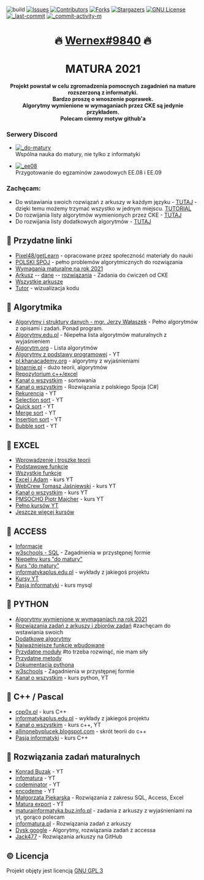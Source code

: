 ![build][build-shield]
[![Issues][issues-shield]][issues-url]
[![Contributors][contributors-shield]][contributors-url]
[![Forks][forks-shield]][forks-url]
[![Stargazers][stars-shield]][stars-url]
[![GNU License][license-shield]][license-url]
[![_last-commit]][commit]
[![_commit-activity-m]][commits]
  
<h1 align="center"> 🔥 <a href="https://discord.com/users/596478466849767475/">Wernex#9840</a> 🔥 </h1>

<h1 align="center"> MATURA 2021 </h1>

<p align="center"><b>Projekt powstał w celu zgromadzenia pomocnych zagadnień na mature rozszerzoną z informatyki. <br>
Bardzo proszę o wnoszenie poprawek.<br>
Algorytmy wymienione w wymaganiach przez CKE są jedynie przykładem.<br>
Polecam ciemny motyw github'a</b></p>

### Serwery Discord
  - [![_do-matury]][do-matury]  
    Wspólna nauka do matury, nie tylko z informatyki

  - [![_ee08]][ee08]  
    Przygotowanie do egzaminów zawodowych EE.08 i EE.09
    
### Zachęcam:
- Do wstawiania swoich rozwiązań z arkuszy w każdym języku - [TUTAJ](https://github.com/wernexnrs/MATURA-INFORMATYKA/blob/master/dzialy/zadania_arkusze.md) - dzięki temu możemy trzymać wszystko w jednym miejscu. [TUTORIAL](https://www.youtube.com/watch?v=nT8KGYVurIU)
- Do rozwijania listy algorytmów wymienionych przez CKE - [TUTAJ](https://github.com/wernexnrs/MATURA-INFORMATYKA/blob/master/dzialy/algorytmy_wymagania.md)
- Do rozwijania listy dodatkowych algorytmów - [TUTAJ](https://github.com/wernexnrs/MATURA-INFORMATYKA/blob/master/dzialy/dodatkowe_algorytmy.md)

## :link: Przydatne linki

* [Pixel48/getLearn](https://github.com/Pixel48/getLearn) - opracowane przez społeczność materiały do nauki
* [POLSKI SPOJ](https://pl.spoj.com/) - pełno problemów algorytmicznych do rozwiązania
* [Wymagania maturalne na rok 2021](http://cke.gov.pl/images/_EGZAMIN_MATURALNY_OD_2015/Informatory/2015/aneks/Aneks_2021_informatyka_EM_niewidomi.pdf)
* [Arkusz](https://cke.gov.pl/images/_EGZAMIN_MATURALNY_OD_2015/Materialy/Zbiory_zadan/Matura_Zbi%C3%B3r_zada%C5%84_Informatyka.pdf) -- [dane](https://cke.gov.pl/images/_EGZAMIN_MATURALNY_OD_2015/Materialy/Zbiory_zadan/inf-pr-dane.zip) -- [rozwiązania](https://cke.gov.pl/images/_EGZAMIN_MATURALNY_OD_2015/Materialy/Zbiory_zadan/inf-pr-rozwiazania.zip) - Zadania do ćwiczeń od CKE
* [Wszystkie arkusze](https://arkusze.pl/informatyka-matura-poziom-rozszerzony/)
* [Tutor](http://pythontutor.com/) - wizualizacja kodu

## :wrench: Algorytmika

* [Algorytmy i struktury danych - mgr. Jerzy Wałaszek](https://eduinf.waw.pl/inf/alg/001_search/index.php) - Pełno algorytmów z opisami i zadań. Ponad program.
* [Algorytmy.edu.pl](http://www.algorytm.edu.pl/algorytmy-maturalne.html) - Niepełna lista algorytmów maturalnych z wyjaśnieniem
* [Algorytm.org](http://www.algorytm.org/algorytmy/) - Lista algorytmów
* [Algorytmy z podstawy programowej](https://www.youtube.com/playlist?list=PLpEP9TjZ__-Ff6YYZSZ0EAd54AdVFXOf5) - YT
* [pl.khanacademy.org](https://pl.khanacademy.org/computing/computer-science/algorithms) - algorytmy z wyjaśnieniami
* [binarnie.pl](https://binarnie.pl/category/matura-z-informatyki-nauka/) - dużo teorii, algorytmów
* [Repozytorium c++/excel](https://github.com/mazxaxz/matura-informatyka-all-in-one)
* [Kanał o wszystkim](https://www.youtube.com/watch?v=uySyv8St9aw&list=PL6aekdNhY7DAK6UraEDhxhMng89wrO9y9) - sortowania
* [Kanał o wszystkim](https://www.youtube.com/watch?v=UFOqUCpAUZY&list=PL6aekdNhY7DCOVVTixns3ZfOfw9xFn-Rx) - Rozwiązania z polskiego Spoja [C#]
* [Rekurencja](https://www.youtube.com/watch?v=Pd7blw4A0qg&list=PLikGmVz62acwbr4aohYmEpv1YX7DWJnmP) - YT
* [Selection sort](https://www.youtube.com/watch?v=Ns4TPTC8whw&list=PLikGmVz62acwaYlZymm3mgPsN9Ogr4m1x) - YT
* [Quick sort](https://www.youtube.com/watch?v=ywWBy6J5gz8&list=PLikGmVz62acx1SbJ8UUYkniRo2HbVpIOw) - YT
* [Merge sort](https://www.youtube.com/watch?v=XaqR3G_NVoo&list=PLikGmVz62acwGzui7mSFReGzpbuF1IPaM) - YT
* [Insertion sort](https://www.youtube.com/watch?v=ROalU379l3U&list=PLikGmVz62acywhDHJy-91TA4HXGc5cqz1) - YT
* [Bubble sort](https://www.youtube.com/watch?v=uJLwnsLn0_Q&list=PLikGmVz62aczkKRmociYK8Uzix1Mnf21p) - YT

## :green_book: EXCEL

* [Wprowadzenie i troszke teorii](https://www.korepetycjezinformatyki.pl/arkusz-kalkulacyjny/)
* [Podstawowe funkcje](https://calculatic.pl/poradnik/podstawowe-funkcje-excela/)
* [Wszystkie funkcje](https://support.microsoft.com/pl-pl/office/funkcje-programu-excel-wed%C5%82ug-kategorii-5f91f4e9-7b42-46d2-9bd1-63f26a86c0eb)
* [Excel i Adam](https://www.youtube.com/playlist?list=PL16E33B75DED3E944) - kurs YT
* [WebCrew Tomasz Jaśniewski](https://www.youtube.com/playlist?list=PLKmH7u1gA9hr0U59uCEDhr_G2Yn2yV0M5) - kurs YT
* [Kanał o wszystkim](https://www.youtube.com/watch?v=msEff53_htw&list=PL6aekdNhY7DAh6BDzprcOWo0qj9J7-vdH) - kurs YT
* [PMSOCHO Piotr Majcher](https://www.youtube.com/channel/UC0v0AUvV3vy0WFTkGl28wMA/videos) - kurs YT
* [Pełno kursów YT](https://www.youtube.com/watch?v=PU8ACyYxJBk&list=PLikGmVz62aczV-1qWC2oQtL_Tod8bkXGv)
* [Jeszcze więcej kursów](https://www.youtube.com/watch?v=tuk99Sgc6Fw&list=PLoyECfvEFOjbdwpIOtm_8PFzB_CPAD2_H)

## :orange_book: ACCESS

* [Informacje](https://support.microsoft.com/pl-pl/access)
* [w3schools - SQL](https://www.w3schools.com/sql/) - Zagadnienia w przystępnej formie
* [Niepełny kurs "do matury"](https://www.youtube.com/playlist?list=PLKmH7u1gA9hpm3ZqWhsn2XvGAeX3b9SM0)
* [Kurs "do matury"](https://www.youtube.com/playlist?list=PLiG7bZwihoShBM1xR0K_st-QyxJyq5iWl)
* [informatykaplus.edu.pl](http://www.informatykaplus.edu.pl/infp.php/bazy_danych_wyklady.html) - wykłady z jakiegoś projektu
* [Kursy YT](https://www.youtube.com/watch?v=vrtNPp2r6qQ&list=PLikGmVz62aczN2wx5NFGtJxRgux0lXuCM)
* [Pasja informatyki](https://www.youtube.com/watch?v=99JAI24Zd24&list=PLOYHgt8dIdoymv-Wzvs8M-OsKFD31VTVZ) - kurs mysql

## :blue_book: PYTHON

* [Algorytmy wymienione w wymaganiach na rok 2021](https://github.com/wernexnrs/MATURA-INFORMATYKA/blob/master/dzialy/algorytmy_wymagania.md)
* [Rozwiązania zadań z arkuszy i zbiorów zadań](https://github.com/wernexnrs/MATURA-INFORMATYKA/blob/master/dzialy/zadania_arkusze.md) #zachęcam do wstawiania swoich
* [Dodatkowe algorytmy](https://github.com/wernexnrs/MATURA-INFORMATYKA/blob/master/dzialy/dodatkowe_algorytmy.md)
* [Najważniejsze funkcje wbudowane](https://github.com/wernexnrs/MATURA-INFORMATYKA/blob/master/dzialy/funkcje_wbudowane.md)
* [Przydatne moduły](https://github.com/wernexnrs/MATURA-INFORMATYKA/blob/master/dzialy/biblioteki.md) #to trzeba rozwinąć, nie mam siły
* [Przydatne metody](https://github.com/wernexnrs/MATURA-INFORMATYKA/tree/master/dzialy/metody.md)
* [Dokumentacja pythona](https://docs.python.org/3/)
* [w3schools](https://www.w3schools.com/python/default.asp) - Zagadnienia w przystępnej formie
* [Kanał o wszystkim](https://www.youtube.com/watch?v=vek4MqPGvVU&list=PL6aekdNhY7DBGiMXnmBYjImq_vW32QftK) - kurs python, YT

## :closed_book: C++ / Pascal

* [cpp0x.pl](https://cpp0x.pl/kursy/) - kurs C++
* [informatykaplus.edu.pl](http://informatykaplus.edu.pl/infp.php/algorytmika_programowanie_kursy.html) - wykłady z jakiegoś projektu
* [Kanał o wszystkim](https://www.youtube.com/watch?v=cMtg4bpKI9w&list=PL6aekdNhY7DAkl9D3i55ppfwOpeSqIsh9) - kurs c++, YT
* [allinonebyplucek.blogspot.com](https://allinonebyplucek.blogspot.com/p/informatyka-c.html) - skrót teorii do c++
* [Pasja informatyki](https://www.youtube.com/watch?v=ErOzmh3BiXU&list=PLOYHgt8dIdoxx0Y5wzs7CFpmBzb40PaDo) - kurs C++

## :notebook: Rozwiązania zadań maturalnych

* [Konrad Buzak](https://www.youtube.com/user/genek72gmail/videos) - YT
* [infomatura](https://www.youtube.com/channel/UClzG_Qs0EPVJnbPEoVuDrZA/videos) - YT
* [codeminator](https://www.youtube.com/channel/UC_2wsz5jrtHBixjGTKupBSg/videos) - YT
* [encodeme](https://www.youtube.com/channel/UCAgkC-bNToPAUqHZXRCuUUA/videos) - YT
* [Małgorzata Piekarska](https://www.youtube.com/channel/UCdQEVPEepyZC0ewLTNrknOA/videos) - Rozwiązania z zakresu SQL, Access, Excel
* [Matura export](https://www.youtube.com/channel/UCXgCS0R1YH60P51jkrq1FsQ/playlists) - YT
* [maturainformatyka.buz.info.pl](https://maturainformatyka.buz.info.pl/) - zadania z arkuszy z wyjaśnieniami na yt, gorąco polecam
* [informatura.pl](http://informatura.pl/rozwiazania) - Rozwiązania zadań z arkuszy
* [Dysk google](https://drive.google.com/drive/folders/13Fs_7YpmVpXV-IkYjDcUBLdQQkdditpx) - Algorytmy, rozwiązania zadań z accessa
* [Jack477](https://github.com/Jack477/Arkusze_informatyka_Python) - Rozwiązania arkuszy na GitHub

## :copyright: Licencja
Projekt objęty jest licencją [GNU GPL 3](https://github.com/wernexnrs/MATURA-INFORMATYKA/blob/master/LICENSE)

[contributors-shield]: https://img.shields.io/github/contributors/wernexnrs/MATURA-INFORMATYKA.svg?style=for-the-badge
[contributors-url]: https://github.com/wernexnrs/MATURA-INFORMATYKA/graphs/contributors

[forks-shield]: https://img.shields.io/github/forks/wernexnrs/MATURA-INFORMATYKA.svg?style=for-the-badge
[forks-url]: https://github.com/wernexnrs/MATURA-INFORMATYKA/network/members

[stars-shield]: https://img.shields.io/github/stars/wernexnrs/MATURA-INFORMATYKA.svg?style=for-the-badge
[stars-url]: https://github.com/wernexnrs/MATURA-INFORMATYKA/stargazers

[issues-shield]: https://img.shields.io/github/issues/wernexnrs/MATURA-INFORMATYKA.svg?style=for-the-badge
[issues-url]: https://github.com/wernexnrs/MATURA-INFORMATYKA/issues

[build-shield]: https://img.shields.io/badge/build-in%20progress-yellow?style=for-the-badge

[license-shield]: https://img.shields.io/github/license/wernexnrs/MATURA-INFORMATYKA.svg?style=for-the-badge
[license-url]: https://github.com/wernexnrs/MATURA-INFORMATYKA/blob/master/LICENSE

[_do-matury]: https://shields.io/discord/796048059507015732?label=Do%20matury&logo=discord&style=social&link=https://discord.gg/3hyj3kXQkt
[do-matury]: https://discord.gg/3hyj3kXQkt

[_ee08]: https://shields.io/discord/723560181996191914?label=EE.08%2FEE.09&logo=discord&style=social&link=https://discord.gg/RJMZQEC
[ee08]: https://discord.gg/RJMZQEC

[commit]: https://github.com/wernexnrs/MATURA-INFORMATYKA/commit
[commits]: https://github.com/wernexnrs/MATURA-INFORMATYKA/commits/master

[_commit-activity-m]: https://img.shields.io/github/commit-activity/m/wernexnrs/MATURA-INFORMATYKA.svg?style=for-the-badge
[_commit-activity-w]: https://img.shields.io/github/commit-activity/w/wernexnrs/MATURA-INFORMATYKA.svg?style=for-the-badge
[_commit-activity-y]: https://img.shields.io/github/commit-activity/y/wernexnrs/MATURA-INFORMATYKA.svg?style=for-the-badge
[_contributors]: https://img.shields.io/github/all-contributors/wernexnrs/MATURA-INFORMATYKA.svg?style=for-the-badge
[_last-commit]: https://shields.io/github/last-commit/wernexnrs/MATURA-INFORMATYKA.svg?style=for-the-badge
[_repo-size]: https://shields.io/github/repo-size/wernexnrs/MATURA-INFORMATYKA.svg?style=for-the-badge
[zip]: https://github.com/wernexnrs/MATURA-INFORMATYKA/archive/master.zip
